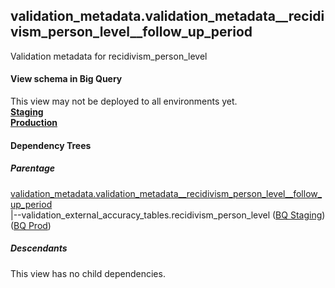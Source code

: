 ## validation_metadata.validation_metadata__recidivism_person_level__follow_up_period
Validation metadata for recidivism_person_level

#### View schema in Big Query
This view may not be deployed to all environments yet.<br/>
[**Staging**](https://console.cloud.google.com/bigquery?pli=1&p=recidiviz-staging&page=table&project=recidiviz-staging&d=validation_metadata&t=validation_metadata__recidivism_person_level__follow_up_period)
<br/>
[**Production**](https://console.cloud.google.com/bigquery?pli=1&p=recidiviz-123&page=table&project=recidiviz-123&d=validation_metadata&t=validation_metadata__recidivism_person_level__follow_up_period)
<br/>

#### Dependency Trees

##### Parentage
[validation_metadata.validation_metadata\__recidivism_person_level\__follow_up_period](../validation_metadata/validation_metadata__recidivism_person_level__follow_up_period.md) <br/>
|--validation_external_accuracy_tables.recidivism_person_level ([BQ Staging](https://console.cloud.google.com/bigquery?pli=1&p=recidiviz-staging&page=table&project=recidiviz-staging&d=validation_external_accuracy_tables&t=recidivism_person_level)) ([BQ Prod](https://console.cloud.google.com/bigquery?pli=1&p=recidiviz-123&page=table&project=recidiviz-123&d=validation_external_accuracy_tables&t=recidivism_person_level)) <br/>


##### Descendants
This view has no child dependencies.
